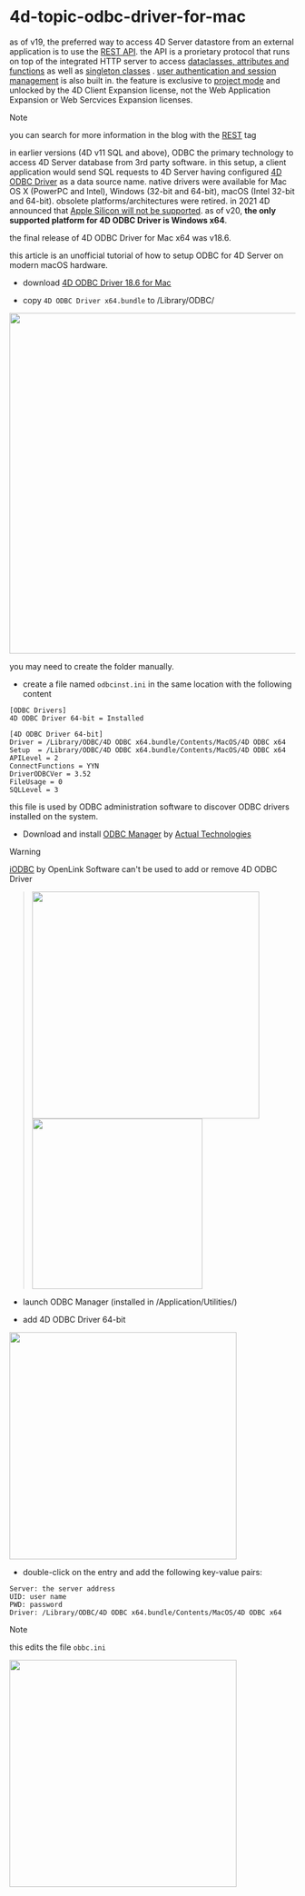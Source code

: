 # 4d-topic-odbc-driver-for-mac

as of v19, the preferred way to access 4D Server datastore from an external application is to use the [REST API](https://developer.4d.com/docs/REST/REST_requests). the API is a prorietary protocol that runs on top of the integrated HTTP server to access [dataclasses, attributes and functions](https://developer.4d.com/docs/REST/manData) as well as [singleton classes](https://developer.4d.com/docs/Concepts/classes#singleton-classes) . [user authentication and session management](https://developer.4d.com/docs/REST/authUsers) is also built in. the feature is exclusive to [project mode](https://doc.4d.com/4Dv20/4D/20.2/Converting-databases-to-projects.300-6750126.en.html) and unlocked by the 4D Client Expansion license, not the Web Application Expansion or Web Sercvices Expansion licenses.

> [!NOTE]
 you can search for more information in the blog with the [REST](https://blog.4d.com/tag/rest/) tag

in earlier versions (4D v11 SQL and above), ODBC the primary technology to access 4D Server database from 3rd party software. in this setup, a client application would send SQL requests to 4D Server having configured [4D ODBC Driver](https://doc.4d.com/4Dv20/4D/20/4D-ODBC-Driver.100-6341902.en.html) as a data source name. native drivers were available for Mac OS X (PowerPC and Intel), Windows (32-bit and 64-bit), macOS (Intel 32-bit and 64-bit). obsolete platforms/architectures were retired. in 2021 4D announced that [Apple Silicon will not be supported](https://discuss.4d.com/t/macos-end-of-support-for-4d-odbc-driver-4d-for-oci-s2-2021/17013/19). as of v20, **the only supported platform for 4D ODBC Driver is Windows x64**.

the final release of 4D ODBC Driver for Mac x64 was v18.6. 

this article is an unofficial tutorial of how to setup ODBC for 4D Server on modern macOS hardware.

* download [4D ODBC Driver 18.6 for Mac](https://github.com/miyako/4d-topic-odbc-driver-for-mac/releases/tag/odbc-driver-macos-x64-18.6)

* copy `4D ODBC Driver x64.bundle` to /Library/ODBC/

<img src="https://github.com/user-attachments/assets/5348c5d3-7cfb-4da1-90f3-ddb9abc69de9" width=600 height=auto />

you may need to create the folder manually.

* create a file named `odbcinst.ini` in the same location with the following content

```
[ODBC Drivers]
4D ODBC Driver 64-bit = Installed

[4D ODBC Driver 64-bit]
Driver = /Library/ODBC/4D ODBC x64.bundle/Contents/MacOS/4D ODBC x64
Setup  = /Library/ODBC/4D ODBC x64.bundle/Contents/MacOS/4D ODBC x64
APILevel = 2
ConnectFunctions = YYN
DriverODBCVer = 3.52
FileUsage = 0
SQLLevel = 3
```

this file is used by ODBC administration software to discover ODBC drivers installed on the system.

* Download and install [ODBC Manager](https://odbcmanager.net/index.php) by [Actual Technologies](http://www.actualtech.com/)

> [!WARNING]
[iODBC](https://www.iodbc.org/dataspace/doc/iodbc/wiki/iodbcWiki/WelcomeVisitors) by OpenLink Software can't be used to add or remove 4D ODBC Driver
> 
> <img src="https://github.com/user-attachments/assets/50b16e34-0215-4e6c-be27-ab881221bcd7" width=400 height=auto />
>    
> <img src="https://github.com/user-attachments/assets/5a811159-8695-42aa-a3ac-285c67207790" width=300 height=auto />

* launch ODBC Manager (installed in /Application/Utilities/)

* add 4D ODBC Driver 64-bit

<img src="https://github.com/user-attachments/assets/14d21ac7-4416-4042-8a1c-b164f9e61fe3" width=400 height=auto />

* double-click on the entry and add the following key-value pairs:

```
Server: the server address
UID: user name
PWD: password
Driver: /Library/ODBC/4D ODBC x64.bundle/Contents/MacOS/4D ODBC x64
```

> [!NOTE]
 this edits the file `obbc.ini`

<img src="https://github.com/user-attachments/assets/f26bd293-905f-4bde-a69c-ab95c3341dc2" width=400 height=auto />


 
